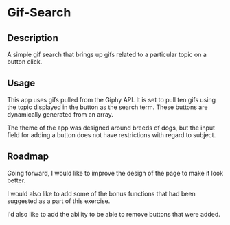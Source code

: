 # Gif-Search

## Description

A simple gif search that brings up gifs related to a particular topic on a button click.

## Usage

This app uses gifs pulled from the Giphy API.  It is set to pull ten gifs using the topic displayed in the button as the search term.  These buttons are dynamically generated from an array.

The theme of the app was designed around breeds of dogs, but the input field for adding a button does not have restrictions with regard to subject.

## Roadmap

Going forward, I would like to improve the design of the page to make it look better.

I would also like to add some of the bonus functions that had been suggested as a part of this exercise.

I'd also like to add the ability to be able to remove buttons that were added.
